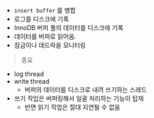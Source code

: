 - `insert buffer` 를 병합
- 로그를 디스크에 기록
- InnoDB 버퍼 풀의 데이터를 디스크에 기록
- 데이터를 버퍼로 읽어옴.
- 잠금이나 데드락을 모니터링

> 중요
- log thread
- write thread
	- 버퍼의 데이터를 디스크로 내려 쓰기하는 스레드
- 쓰기 작업은 버퍼링해서 일괄 처리하는 기능이 탑재
	- 반면 읽기 작업은 절대 지연될 수 없음